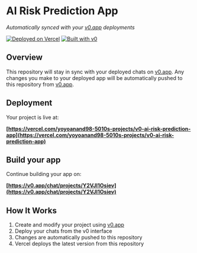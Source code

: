 # AI Risk Prediction App

*Automatically synced with your [v0.app](https://v0.app) deployments*

[![Deployed on Vercel](https://img.shields.io/badge/Deployed%20on-Vercel-black?style=for-the-badge&logo=vercel)](https://vercel.com/yoyoanand98-5010s-projects/v0-ai-risk-prediction-app)
[![Built with v0](https://img.shields.io/badge/Built%20with-v0.app-black?style=for-the-badge)](https://v0.app/chat/projects/Y2VJI1Osiev)

## Overview

This repository will stay in sync with your deployed chats on [v0.app](https://v0.app).
Any changes you make to your deployed app will be automatically pushed to this repository from [v0.app](https://v0.app).

## Deployment

Your project is live at:

**[https://vercel.com/yoyoanand98-5010s-projects/v0-ai-risk-prediction-app](https://vercel.com/yoyoanand98-5010s-projects/v0-ai-risk-prediction-app)**

## Build your app

Continue building your app on:

**[https://v0.app/chat/projects/Y2VJI1Osiev](https://v0.app/chat/projects/Y2VJI1Osiev)**

## How It Works

1. Create and modify your project using [v0.app](https://v0.app)
2. Deploy your chats from the v0 interface
3. Changes are automatically pushed to this repository
4. Vercel deploys the latest version from this repository
